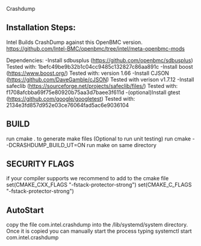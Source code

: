 Crashdump

## Installation Steps:
Intel Builds CrashDump against this OpenBMC version.
https://github.com/Intel-BMC/openbmc/tree/intel/meta-openbmc-mods

Dependencies:
-Install sdbusplus  (https://github.com/openbmc/sdbusplus)
    Tested with: 1befc49be9b32b1c04cc9485c132827c86aa891c
-Install boost (https://www.boost.org/) Tested with: version 1.66
-Install CJSON (https://github.com/DaveGamble/cJSON) Tested with verison v1.7.12
-Install safeclib (https://sourceforge.net/projects/safeclib/files/)
    Tested with: f1708afcbba69f75e80920b75aa3d7baee3f611d
-(optional)Install gtest (https://github.com/google/googletest)
    Tested with: 2134e3fd857d952e03ce76064fad5ac6e9036104

## BUILD
run cmake . to generate make files
(Optional to run unit testing) run cmake --DCRASHDUMP_BUILD_UT=ON
run make on same directory

## SECURITY FLAGS
if your compiler supports we recommend to add to the cmake file
set(CMAKE_CXX_FLAGS "-fstack-protector-strong")
set(CMAKE_C_FLAGS "-fstack-protector-strong")

## AutoStart
copy the file com.intel.crashdump into the /lib/systemd/system directory.
Once it is copied you can manually start the process typing systemctl start
    com.intel.crashdump

